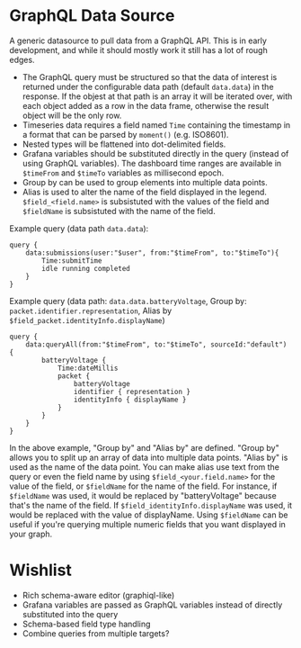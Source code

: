 # GraphQL Data Source

A generic datasource to pull data from a GraphQL API. This is in early
development, and while it should mostly work it still has a lot of rough edges.

* The GraphQL query must be structured so that the data of interest is returned
under the configurable data path (default `data.data`) in the response. If the
objest at that path is an array it will be iterated over, with each object added
as a row in the data frame, otherwise the result object will be the only row.
* Timeseries data requires a field named `Time` containing the timestamp in a
format that can be parsed by `moment()` (e.g. ISO8601). 
* Nested types will be flattened into dot-delimited fields. 
* Grafana variables should be substituted directly in the query (instead of
using GraphQL variables). The dashboard time ranges are available in `$timeFrom`
and `$timeTo` variables as millisecond epoch.
* Group by can be used to group elements into multiple data points.
* Alias is used to alter the name of the field displayed in the legend. `$field_<field.name>` is subsistuted with the
values of the field and `$fieldName` is subsistuted with the name of the field.

Example query (data path `data.data`):

    query {
        data:submissions(user:"$user", from:"$timeFrom", to:"$timeTo"){
            Time:submitTime
            idle running completed
        }
    }

Example query (data path: `data.data.batteryVoltage`, Group by: `packet.identifier.representation`, 
Alias by `$field_packet.identityInfo.displayName`)

    query {
        data:queryAll(from:"$timeFrom", to:"$timeTo", sourceId:"default") {
            batteryVoltage {
                Time:dateMillis
                packet {
                    batteryVoltage
                    identifier { representation }
                    identityInfo { displayName }
                }
            }
        }
    }
   
In the above example, "Group by" and "Alias by" are defined. "Group by" allows you to split up an array of data
into multiple data points. "Alias by" is used as the name of the data point. You can make alias use text from the
query or even the field name by using `$field_<your.field.name>` for the value of the field, or `$fieldName` 
for the name of the field. For instance, if `$fieldName` was used, it would be replaced by "batteryVoltage" because
that's the name of the field. If `$field_identityInfo.displayName` was used, it would be replaced with the value
of displayName. Using `$fieldName` can be useful if you're querying multiple numeric fields that you want displayed
in your graph.


# Wishlist
* Rich schema-aware editor (graphiql-like)
* Grafana variables are passed as GraphQL variables instead of directly substituted into the query
* Schema-based field type handling
* Combine queries from multiple targets?
